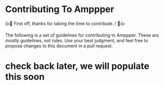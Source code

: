 # Contributing To Amppper

:+1::tada: First off, thanks for taking the time to contribute..! :tada::+1:

The following is a set of guidelines for contributing to Amppper. These are mostly guidelines, not rules. Use your best judgment, and feel free to propose changes to this document in a pull request.

# check back later, we will populate this soon
